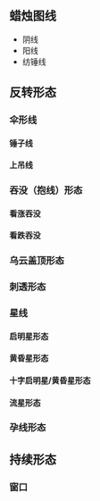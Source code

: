 ## 蜡烛图线

- 阴线
- 阳线
- 纺锤线

## 反转形态

### 伞形线

#### 锤子线

#### 上吊线

### 吞没（抱线）形态

#### 看涨吞没

#### 看跌吞没

### 乌云盖顶形态

### 刺透形态

### 星线

#### 启明星形态

#### 黄昏星形态

#### 十字启明星/黄昏星形态

#### 流星形态

### 孕线形态

## 持续形态

### 窗口
